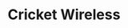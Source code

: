 ---
title: "Cricket Wireless"
url: /chicago/cricket-wireless-north-narragansett-avenue/
shop: Handy
---